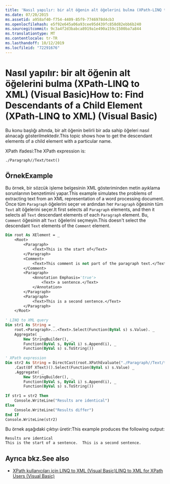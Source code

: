 ```yaml
---
title: 'Nasıl yapılır: bir alt öğenin alt öğelerini bulma (XPath-LINQ to XML) (Visual Basic)'
ms.date: 07/20/2015
ms.assetid: a958af40-f754-4409-85f9-7746978d4cb3
ms.openlocfilehash: e5f92e645a06a93cee95d439fc858d82ebb6b240
ms.sourcegitcommit: 9c3a4f2d3babca8919a1e490a159c1500ba7a844
ms.translationtype: MT
ms.contentlocale: tr-TR
ms.lasthandoff: 10/12/2019
ms.locfileid: "72291676"
---
```

# <a name="how-to-find-descendants-of-a-child-element-xpath-linq-to-xml-visual-basic"></a><span data-ttu-id="2ec19-102">Nasıl yapılır: bir alt öğenin alt öğelerini bulma (XPath-LINQ to XML) (Visual Basic)</span><span class="sxs-lookup"><span data-stu-id="2ec19-102">How to: Find Descendants of a Child Element (XPath-LINQ to XML) (Visual Basic)</span></span>
<span data-ttu-id="2ec19-103">Bu konu başlığı altında, bir alt öğenin belirli bir ada sahip öğeleri nasıl alınacağı gösterilmektedir.</span><span class="sxs-lookup"><span data-stu-id="2ec19-103">This topic shows how to get the descendant elements of a child element with a particular name.</span></span>  
  
 <span data-ttu-id="2ec19-104">XPath ifadesi:</span><span class="sxs-lookup"><span data-stu-id="2ec19-104">The XPath expression is:</span></span>  
  
 `./Paragraph//Text/text()`  
  
## <a name="example"></a><span data-ttu-id="2ec19-105">Örnek</span><span class="sxs-lookup"><span data-stu-id="2ec19-105">Example</span></span>  
 <span data-ttu-id="2ec19-106">Bu örnek, bir sözcük işleme belgesinin XML gösteriminden metin ayıklama sorunlarının benzetimini yapar.</span><span class="sxs-lookup"><span data-stu-id="2ec19-106">This example simulates the problems of extracting text from an XML representation of a word processing document.</span></span> <span data-ttu-id="2ec19-107">Önce tüm `Paragraph` öğelerini seçer ve ardından her `Paragraph` öğesinin tüm `Text` alt öğelerini seçer.</span><span class="sxs-lookup"><span data-stu-id="2ec19-107">It first selects all `Paragraph` elements, and then it selects all `Text` descendant elements of each `Paragraph` element.</span></span> <span data-ttu-id="2ec19-108">Bu, `Comment` öğesinin alt `Text` öğelerini seçmeyin.</span><span class="sxs-lookup"><span data-stu-id="2ec19-108">This doesn't select the descendant `Text` elements of the `Comment` element.</span></span>  
  
```vb  
Dim root As XElement = _  
    <Root>  
        <Paragraph>  
            <Text>This is the start of</Text>  
        </Paragraph>  
        <Comment>  
            <Text>This comment is not part of the paragraph text.</Text>  
        </Comment>  
        <Paragraph>  
            <Annotation Emphasis='true'>  
                <Text> a sentence.</Text>  
            </Annotation>  
        </Paragraph>  
        <Paragraph>  
            <Text>This is a second sentence.</Text>  
        </Paragraph>  
    </Root>  
  
' LINQ to XML query  
Dim str1 As String = _  
    root.<Paragraph>...<Text>.Select(Function(ByVal s) s.Value). _  
    Aggregate( _  
        New StringBuilder(), _  
        Function(ByVal s, ByVal i) s.Append(i), _  
        Function(ByVal s) s.ToString())  
  
' XPath expression  
Dim str2 As String = DirectCast(root.XPathEvaluate("./Paragraph//Text/text()"), IEnumerable) _  
    .Cast(Of XText)().Select(Function(ByVal s) s.Value) _  
    .Aggregate( _  
        New StringBuilder(), _  
        Function(ByVal s, ByVal i) s.Append(i), _  
        Function(ByVal s) s.ToString())  
  
If str1 = str2 Then  
    Console.WriteLine("Results are identical")  
Else  
    Console.WriteLine("Results differ")  
End If  
Console.WriteLine(str2)  
```  
  
 <span data-ttu-id="2ec19-109">Bu örnek aşağıdaki çıktıyı üretir:</span><span class="sxs-lookup"><span data-stu-id="2ec19-109">This example produces the following output:</span></span>  
  
```console  
Results are identical  
This is the start of a sentence.  This is a second sentence.  
```  
  
## <a name="see-also"></a><span data-ttu-id="2ec19-110">Ayrıca bkz.</span><span class="sxs-lookup"><span data-stu-id="2ec19-110">See also</span></span>

- [<span data-ttu-id="2ec19-111">XPath kullanıcıları için LINQ to XML (Visual Basic)</span><span class="sxs-lookup"><span data-stu-id="2ec19-111">LINQ to XML for XPath Users (Visual Basic)</span></span>](../../../../visual-basic/programming-guide/concepts/linq/linq-to-xml-for-xpath-users.md)
